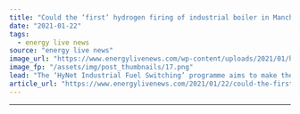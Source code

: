 ```yaml
---
title: "Could the ‘first’ hydrogen firing of industrial boiler in Manchester hold the key to UK’s decarbonisation?"
date: "2021-01-22"
tags: 
  - energy live news
source: "energy live news"
image_url: "https://www.energylivenews.com/wp-content/uploads/2021/01/hynetnw_3d_map_720x412.png"
image_fp: "/assets/img/post_thumbnails/17.png"
lead: "The ‘HyNet Industrial Fuel Switching’ programme aims to make the industry confident to make the switch from natural gas to hydrogen "
article_url: "https://www.energylivenews.com/2021/01/22/could-the-first-hydrogen-firing-of-industrial-boiler-in-manchester-hold-the-key-to-uks-decarbonisation/"
---
```


---

